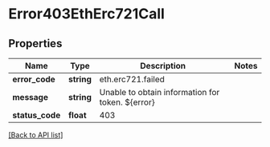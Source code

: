# Error403EthErc721Call

## Properties

Name | Type | Description | Notes
------------ | ------------- | ------------- | -------------
**error_code** | **string** | eth.erc721.failed |
**message** | **string** | Unable to obtain information for token. ${error} |
**status_code** | **float** | 403 |

[[Back to API list]](../../README.md#api-endpoints)
